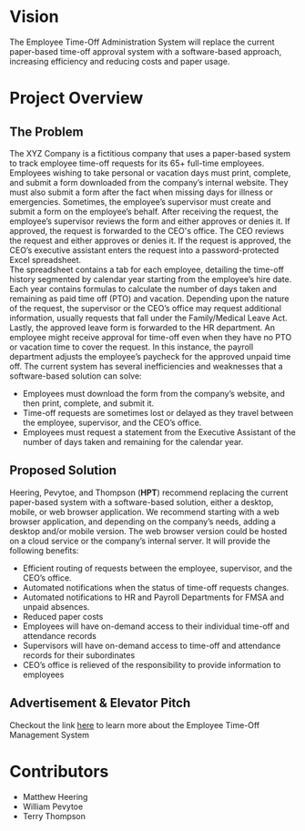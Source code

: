 # Vision 
The Employee Time-Off Administration System will replace the current paper-based time-off approval system with a software-based approach, increasing efficiency and reducing costs and paper usage.
# Project Overview
## The Problem
The XYZ Company is a fictitious company that uses a paper-based system to track employee time-off requests for its 65+ full-time employees. Employees wishing to take personal or vacation days must print, complete, and submit a form downloaded from the company’s internal website.  They must also submit a form after the fact when missing days for illness or emergencies.  Sometimes, the employee’s supervisor must create and submit a form on the employee’s behalf.
After receiving the request, the employee’s supervisor reviews the form and either approves or denies it.  If approved, the request is forwarded to the CEO's office.  The CEO reviews the request and either approves or denies it.  If the request is approved, the CEO’s executive assistant enters the request into a password-protected Excel spreadsheet.  
The spreadsheet contains a tab for each employee, detailing the time-off history segmented by calendar year starting from the employee’s hire date.  Each year contains formulas to calculate the number of days taken and remaining as paid time off (PTO) and vacation.
Depending upon the nature of the request, the supervisor or the CEO’s office may request additional information, usually requests that fall under the Family/Medical Leave Act.  
Lastly, the approved leave form is forwarded to the HR department.  An employee might receive approval for time-off even when they have no PTO or vacation time to cover the request. In this instance, the payroll department adjusts the employee’s paycheck for the approved unpaid time off.
The current system has several inefficiencies and weaknesses that a software-based solution can solve:
*	Employees must download the form from the company’s website, and then print, complete, and submit it.
*	Time-off requests are sometimes lost or delayed as they travel between the employee, supervisor, and the CEO’s office.
*	Employees must request a statement from the Executive Assistant of the number of days taken and remaining for the calendar year.
## Proposed Solution
Heering, Pevytoe, and Thompson (**HPT**) recommend replacing the current paper-based system with a software-based solution, either a desktop, mobile, or web browser application.  We recommend starting with a web browser application, and depending on the company’s needs, adding a desktop and/or mobile version.  The web browser version could be hosted on a cloud service or the company’s internal server. It will provide the following benefits:
*	Efficient routing of requests between the employee, supervisor, and the CEO’s office.
*	Automated notifications when the status of time-off requests changes.
*	Automated notifications to HR and Payroll Departments for FMSA and unpaid absences.
*	Reduced paper costs
*	Employees will have on-demand access to their individual time-off and attendance records
*	Supervisors will have on-demand access to time-off and attendance records for their subordinates
*	CEO’s office is relieved of the responsibility to provide information to employees
## Advertisement & Elevator Pitch
Checkout the link [here](https://www.canva.com/design/DAGpxza_mvA/tiqyjH88lK4A4EKf0quwYA/view?utm_content=DAGpxza_mvA&utm_campaign=designshare&utm_medium=link2&utm_source=uniquelinks&utlId=hf8a3cab6e5) to learn more about the Employee Time-Off Management System
# Contributors
* Matthew Heering
* William Pevytoe
* Terry Thompson


